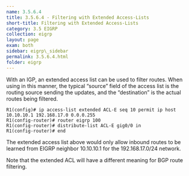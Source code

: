 ```yaml
---
name: 3.5.6.4
title: 3.5.6.4 - Filtering with Extended Access-Lists
short-title: Filtering with Extended Access-Lists
category: 3.5 EIGRP
collection: eigrp
layout: page
exam: both
sidebar: eigrp\_sidebar
permalink: 3.5.6.4.html
folder: eigrp
---
```

With an IGP, an extended access list can be used to filter routes. When using in this manner, the typical “source” field of the access list is the routing source sending the updates, and the “destination” is the actual routes being filtered.
```
R1(config)# ip access-list extended ACL-E seq 10 permit ip host 10.10.10.1 192.168.17.0 0.0.0.255
R1(config-router)# router eigrp 100
R1(config-router)# distribute-list ACL-E gig0/0 in
R1(config-router)# end
```
The extended access list above would only allow inbound routes to be learned from EIGRP neighbor 10.10.10.1 for the 192.168.17.0/24 network.

Note that the extended ACL will have a different meaning for BGP route filtering.
